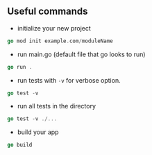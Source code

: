 ## Useful commands

- initialize your new project
```go
go mod init example.com/moduleName
```

- run main.go (default file that go looks to run)
```go
go run .
```

- run tests with `-v` for verbose option.
```go
go test -v
```

- run all tests in the directory
```go
go test -v ./...
```

- build your app
```go
go build
```